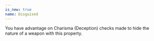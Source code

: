 ```yaml
---
is_new: true
name: Disguised
---
```

You have advantage on Charisma (Deception) checks made to hide the nature of a weapon with this property. 